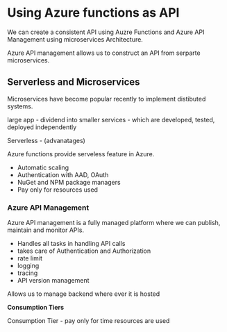 # Using Azure functions as API

We can create a consistent API using Auzre Functions and Azure API Management using microservices Architecture.

Azure API management allows us to construct an API from serparte microservices.

## Serverless and Microservices

Microservices have become popular recently to implement distibuted systems.

large app - dividend into smaller services - which are developed, tested, deployed independently

Serverless - (advanatages)

Azure functions provide serveless feature in Azure.

- Automatic scaling
- Authentication with AAD, OAuth
- NuGet and NPM package managers
- Pay only for resources used

### Azure API Management

Azure API management is a fully managed platform where we can publish, maintain and monitor APIs.

- Handles all tasks in handling API calls
- takes care of Authentication and Authorization
- rate limit
- logging
- tracing
- API version management

Allows us to manage backend where ever it is hosted

**Consumption Tiers**

Consumption Tier - pay only for time resources are used
